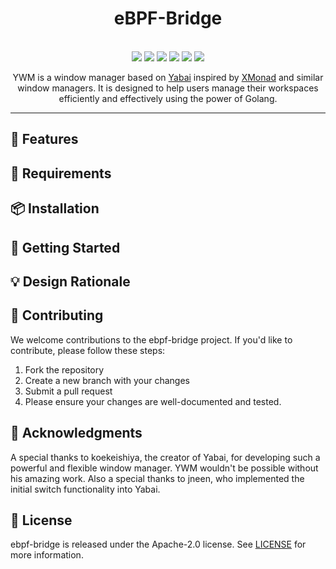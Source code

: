<h1 align="center">eBPF-Bridge</h1>
<p align="center">
    <!-- <img src="docs/ywm-logo.png" width="450"> -->
    <br>
	<img src="https://img.shields.io/github/v/tag/jklaiber/ebpf-bridge.svg?label=release&logo=github&style=flat-square">
    <img src="https://img.shields.io/badge/go%20report-A+-brightgreen.svg?style=flat-square">
	<img src="https://img.shields.io/github/actions/workflow/status/jklaiber/ebpf-bridge/test-go.yaml?branch=main&logo=github&style=flat-square&label=tests">
	<img src="https://img.shields.io/github/actions/workflow/status/jklaiber/ebpf-bridge/lint-go.yaml?branch=main&logo=github&style=flat-square&label=checks">
    <img src="https://img.shields.io/codecov/c/github/jklaiber/ebpf-bridge
?style=flat-square&logo=codecov">
    <img src="https://img.shields.io/github/license/jklaiber/ebpf-bridge
?style=flat-square&logo=apache">
</p>

<p align="center">
YWM is a window manager based on <a href=https://github.com/koekeishiya/yabai>Yabai</a> inspired by <a href=https://xmonad.org/>XMonad</a> and similar window managers. It is designed to help users manage their workspaces efficiently and effectively using the power of Golang.
</p>

---

## 🌟 Features

## 🔧 Requirements

## 📦 Installation

## 🚀 Getting Started

## 💡 Design Rationale

## 🤝 Contributing
We welcome contributions to the ebpf-bridge project. If you'd like to contribute, please follow these steps:

1. Fork the repository
2. Create a new branch with your changes
3. Submit a pull request
4. Please ensure your changes are well-documented and tested.

## 🙌 Acknowledgments
A special thanks to koekeishiya, the creator of Yabai, for developing such a powerful and flexible window manager. YWM wouldn't be possible without his amazing work. Also a special thanks to jneen, who implemented the initial switch functionality into Yabai.

## 📄 License
ebpf-bridge is released under the Apache-2.0 license. See [LICENSE](./LICENSE) for more information.